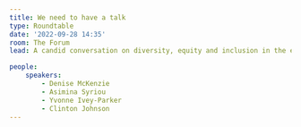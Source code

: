 ```yaml
---
title: We need to have a talk
type: Roundtable
date: '2022-09-28 14:35'
room: The Forum
lead: A candid conversation on diversity, equity and inclusion in the earth observation sector. We have work to do.

people:
    speakers:
        - Denise McKenzie
        - Asimina Syriou
        - Yvonne Ivey-Parker
        - Clinton Johnson
---
```

